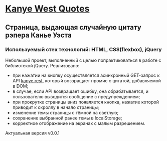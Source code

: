 # [Kanye West Quotes](https://daryadomoroshchenko.github.io/kanye_west_quotes/)
## Страница, выдающая случайную цитату рэпера Канье Уэста
### Используемый стек технологий: HTML, CSS(flexbox), jQuery
Небольшой проект, выполненный с целью попрактиковаться в работе с библиотекой jQuery.
Реализовано:
* при нажатии на кнопку осуществляется асинхронный GET-запрос к API [kanye.rest](https://kanye.rest/), который возвращает промис с цитатой, добавляемой в DOM;
* в случае, если API возвращает ошибку, она обрабатывается, и пользователю выводится сообщение с предупреждением;
* при прокрутке страницы вниз появляется кнопка, нажатие которой приводит к скроллу в начало страницы;
* изменение темы страницы с тёмной на светлую;
* сохранение выбранной ранее темы в localStorage;
* корректное отображение на экранах с малым разрешением.

Актуальная версия v0.0.1
